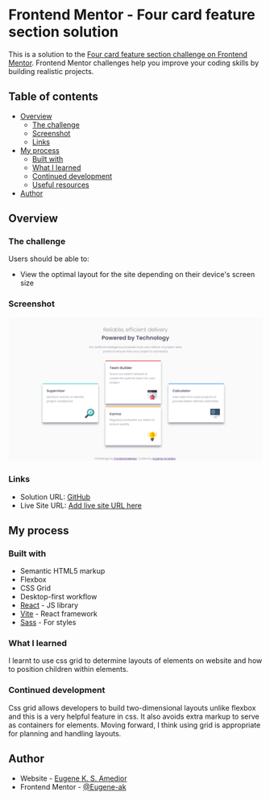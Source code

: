 # Frontend Mentor - Four card feature section solution

This is a solution to the [Four card feature section challenge on Frontend Mentor](https://www.frontendmentor.io/challenges/four-card-feature-section-weK1eFYK). Frontend Mentor challenges help you improve your coding skills by building realistic projects. 

## Table of contents

- [Overview](#overview)
  - [The challenge](#the-challenge)
  - [Screenshot](#screenshot)
  - [Links](#links)
- [My process](#my-process)
  - [Built with](#built-with)
  - [What I learned](#what-i-learned)
  - [Continued development](#continued-development)
  - [Useful resources](#useful-resources)
- [Author](#author)

## Overview

### The challenge

Users should be able to:

- View the optimal layout for the site depending on their device's screen size

### Screenshot

![](./public/images/screenshot.png)

### Links

- Solution URL: [GitHub](https://github.com/Eugene-ak/four-card-feature-section.git)
- Live Site URL: [Add live site URL here](https://your-live-site-url.com)

## My process

### Built with

- Semantic HTML5 markup
- Flexbox
- CSS Grid
- Desktop-first workflow
- [React](https://reactjs.org/) - JS library
- [Vite](https://vitejs.dev/guide/) - React framework
- [Sass](https://sass-lang.com/) - For styles

### What I learned

I learnt to use css grid to determine layouts of elements on website and how to position children within elements.

### Continued development

Css grid allows developers to build two-dimensional layouts unlike flexbox and this is a very helpful feature in css. It also avoids extra markup to serve as containers for elements. Moving forward, I think using grid is appropriate for planning and handling layouts.

## Author

- Website - [Eugene K. S. Amedior](https://portfolio-website-27ll.onrender.com/)
- Frontend Mentor - [@Eugene-ak](https://www.frontendmentor.io/profile/Eugene-ak)
